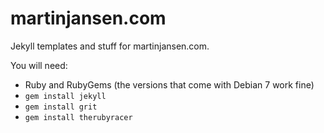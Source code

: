 martinjansen.com
================

Jekyll templates and stuff for martinjansen.com.

You will need:

  * Ruby and RubyGems (the versions that come with Debian 7 work fine)
  * `gem install jekyll`
  * `gem install grit`
  * `gem install therubyracer`
